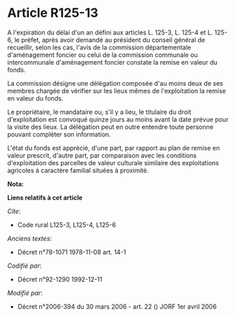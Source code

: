 # Article R125-13

A l'expiration du délai d'un an défini aux articles L. 125-3, L. 125-4 et L. 125-6, le préfet, après avoir demandé au
président du conseil général de recueillir, selon les cas, l'avis de la commission départementale d'aménagement foncier ou
celui de la commission communale ou intercommunale d'aménagement foncier constate la remise en valeur du fonds.

La commission désigne une délégation composée d'au moins deux de ses membres chargée de vérifier sur les lieux mêmes de
l'exploitation la remise en valeur du fonds.

Le propriétaire, le mandataire ou, s'il y a lieu, le titulaire du droit d'exploitation est convoqué quinze jours au moins
avant la date prévue pour la visite des lieux. La délégation peut en outre entendre toute personne pouvant compléter son
information.

L'état du fonds est apprécié, d'une part, par rapport au plan de remise en valeur prescrit, d'autre part, par comparaison
avec les conditions d'exploitation des parcelles de valeur culturale similaire des exploitations agricoles à caractère
familial situées à proximité.

**Nota:**



**Liens relatifs à cet article**

_Cite_:

  - Code rural L125-3, L125-4, L125-6

_Anciens textes_:

  - Décret n°78-1071 1978-11-08 art. 14-1

_Codifié par_:

  - Décret n°92-1290 1992-12-11

_Modifié par_:

  - Décret n°2006-394 du 30 mars 2006 - art. 22 () JORF 1er avril 2006
